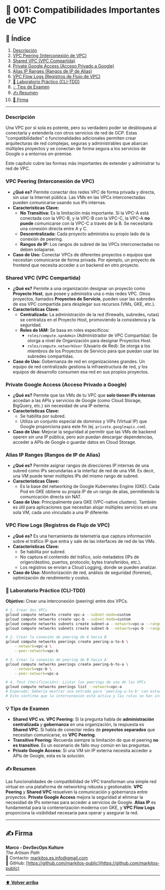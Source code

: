 
# 📜 001: Compatibilidades Importantes de VPC

## 📝 Índice

1.  [Descripción](#descripción)
2.  [VPC Peering (Interconexión de VPC)](#vpc-peering-interconexión-de-vpc)
3.  [Shared VPC (VPC Compartida)](#shared-vpc-vpc-compartida)
4.  [Private Google Access (Acceso Privado a Google)](#private-google-access-acceso-privado-a-google)
5.  [Alias IP Ranges (Rangos de IP de Alias)](#alias-ip-ranges-rangos-de-ip-de-alias)
6.  [VPC Flow Logs (Registros de Flujo de VPC)](#vpc-flow-logs-registros-de-flujo-de-vpc)
7.  [🧪 Laboratorio Práctico (CLI-TDD)](#laboratorio-práctico-cli-tdd)
8.  [💡 Tips de Examen](#tips-de-examen)
9.  [✍️ Resumen](#resumen)
10. [🔖 Firma](#firma)

---

### Descripción

Una VPC por sí sola es potente, pero su verdadero poder se desbloquea al conectarla y extenderla con otros servicios de red de GCP. Estas "compatibilidades" o funcionalidades adicionales permiten crear arquitecturas de red complejas, seguras y administrables que abarcan múltiples proyectos y se conectan de forma segura a los servicios de Google o a entornos on-premise.

Este capítulo cubre las formas más importantes de extender y administrar tu red de VPC.

### VPC Peering (Interconexión de VPC)

*   **¿Qué es?** Permite conectar dos redes VPC de forma privada y directa, sin usar la Internet pública. Las VMs en las VPCs interconectadas pueden comunicarse usando sus IPs internas.
*   **Características Clave:**
    *   **No Transitiva:** Es la limitación más importante. Si la VPC-A está conectada con la VPC-B, y la VPC-B con la VPC-C, la VPC-A **no puede** comunicarse con la VPC-C a través de la B. Se necesitaría una conexión directa entre A y C.
    *   **Descentralizada:** Cada proyecto administra su propio lado de la conexión de peering.
    *   **Rangos de IP:** Los rangos de subred de las VPCs interconectadas no deben solaparse.
*   **Caso de Uso:** Conectar VPCs de diferentes proyectos o equipos que necesitan comunicarse de forma privada. Por ejemplo, un proyecto de frontend que necesita acceder a un backend en otro proyecto.

### Shared VPC (VPC Compartida)

*   **¿Qué es?** Permite a una organización designar un proyecto como **Proyecto Host**, que posee y administra una o más redes VPC. Otros proyectos, llamados **Proyectos de Servicio**, pueden usar las subredes de esa VPC compartida para desplegar sus recursos (VMs, GKE, etc.).
*   **Características Clave:**
    *   **Centralizada:** La administración de la red (firewalls, subredes, rutas) se centraliza en el Proyecto Host, promoviendo la consistencia y la seguridad.
    *   **Roles de IAM:** Se basa en roles específicos:
        *   `roles/compute.xpnAdmin` (Administrador de VPC Compartida): Se otorga a nivel de Organización para designar Proyectos Host.
        *   `roles/compute.networkUser` (Usuario de Red): Se otorga a los miembros de los Proyectos de Servicio para que puedan usar las subredes compartidas.
*   **Caso de Uso:** Gobernanza de red en organizaciones grandes. Un equipo de red centralizado gestiona la infraestructura de red, y los equipos de desarrollo consumen esa red en sus propios proyectos.

### Private Google Access (Acceso Privado a Google)

*   **¿Qué es?** Permite que las VMs de tu VPC que **solo tienen IPs internas** accedan a las APIs y servicios de Google (como Cloud Storage, BigQuery, etc.) sin necesidad de una IP externa.
*   **Características Clave:**
    *   Se habilita por subred.
    *   Utiliza un conjunto especial de dominios y VIPs (Virtual IP) que Google proporciona para este fin (ej. `private.googleapis.com`).
*   **Caso de Uso:** Mejorar la seguridad al permitir que las VMs de backend operen sin una IP pública, pero aún puedan descargar dependencias, acceder a APIs de Google o guardar datos en Cloud Storage.

### Alias IP Ranges (Rangos de IP de Alias)

*   **¿Qué es?** Permite asignar rangos de direcciones IP internas de una subred como IPs secundarias a la interfaz de red de una VM. Es decir, una VM puede tener múltiples IPs del mismo rango de subred.
*   **Características Clave:**
    *   Es la base del networking de Google Kubernetes Engine (GKE). Cada Pod en GKE obtiene su propia IP de un rango de alias, permitiendo la comunicación directa sin NAT.
*   **Caso de Uso:** Principalmente para GKE (VPC-native clusters). También es útil para aplicaciones que necesitan alojar múltiples servicios en una sola VM, cada uno vinculado a una IP diferente.

### VPC Flow Logs (Registros de Flujo de VPC)

*   **¿Qué es?** Es una herramienta de telemetría que captura información sobre el tráfico IP que entra y sale de las interfaces de red de las VMs.
*   **Características Clave:**
    *   Se habilita por subred.
    *   No captura el contenido del tráfico, solo metadatos (IPs de origen/destino, puertos, protocolo, bytes transferidos, etc.).
    *   Los registros se envían a Cloud Logging, donde se pueden analizar.
*   **Caso de Uso:** Monitorización de red, análisis de seguridad (forense), optimización de rendimiento y costos.

### 🧪 Laboratorio Práctico (CLI-TDD)

**Objetivo:** Crear una interconexión (peering) entre dos VPCs.

```bash
# 1. Crear dos VPCs
gcloud compute networks create vpc-a --subnet-mode=custom
gcloud compute networks create vpc-b --subnet-mode=custom
gcloud compute networks subnets create subnet-a --network=vpc-a --range=10.0.1.0/24 --region=us-central1
gcloud compute networks subnets create subnet-b --network=vpc-b --range=10.0.2.0/24 --region=us-central1

# 2. Crear la conexión de peering de A hacia B
gcloud compute networks peerings create peering-a-to-b \
    --network=vpc-a \
    --peer-network=vpc-b

# 3. Crear la conexión de peering de B hacia A
gcloud compute networks peerings create peering-b-to-a \
    --network=vpc-b \
    --peer-network=vpc-a

# 4. Test (Verificación): Listar los peerings de una de las VPCs
gcloud compute networks peerings list --network=vpc-a
# Esperado: Debería mostrar una entrada para 'peering-a-to-b' con estado 'ACTIVE'.
# Esto confirma que la interconexión está activa y las rutas se han intercambiado.
```

### 💡 Tips de Examen

*   **Shared VPC vs. VPC Peering:** Si la pregunta habla de **administración centralizada** y **gobernanza** en una organización, la respuesta es **Shared VPC**. Si habla de conectar redes de **proyectos separados** que necesitan comunicarse, es **VPC Peering**.
*   **Transitive Peering:** Recuerda siempre la limitación de que el peering **no es transitivo**. Es un escenario de fallo muy común en las preguntas.
*   **Private Google Access:** Si una VM sin IP externa necesita acceder a APIs de Google, esta es la solución.

### ✍️ Resumen

Las funcionalidades de compatibilidad de VPC transforman una simple red virtual en una plataforma de networking robusta y gestionable. **VPC Peering** y **Shared VPC** resuelven la comunicación y gobernanza entre proyectos. **Private Google Access** mejora la seguridad al eliminar la necesidad de IPs externas para acceder a servicios de Google. **Alias IP** es fundamental para la contenerización moderna con GKE, y **VPC Flow Logs** proporciona la visibilidad necesaria para operar y asegurar la red.

---

## ✍️ Firma

**Marco - DevSecOps Kulture**  
*The Artisan Path*  
📧 Contacto: [markitos.es.info@gmail.com](mailto:markitos.es.info@gmail.com)  
🐙 GitHub: [https://github.com/markitos-public](https://github.com/markitos-public)

---

[⬆️ **Volver arriba**](#-001-compatibilidades-importantes-de-vpc)
